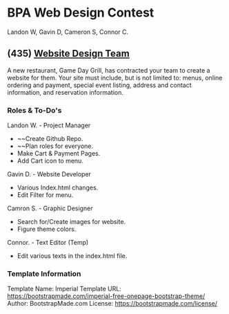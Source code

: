 # BPA Web Design Contest

Landon W, Gavin D, Cameron S, Connor C.

## (435) [Website Design Team](https://cvtech.instructure.com/courses/889/files/347039?module_item_id=305995)

A new restaurant, Game Day Grill, has contracted your team to create a website for them. Your site must include, but is not limited to: menus, online ordering and payment, special event listing, address and contact information, and reservation information.

### Roles & To-Do's
Landon W. - Project Manager
* ~~Create Github Repo.
* ~~Plan roles for everyone.
* Make Cart & Payment Pages.
* Add Cart icon to menu.

Gavin D. - Website Developer
* Various Index.html changes.
* Edit Filter for menu.

Camron S. - Graphic Designer
* Search for/Create images for website.
* Figure theme colors.

Connor. - Text Editor (Temp)
* Edit various texts in the index.html file.

### Template Information

Template Name: Imperial
Template URL: https://bootstrapmade.com/imperial-free-onepage-bootstrap-theme/
Author: BootstrapMade.com
License: https://bootstrapmade.com/license/

<!-- Test -->
